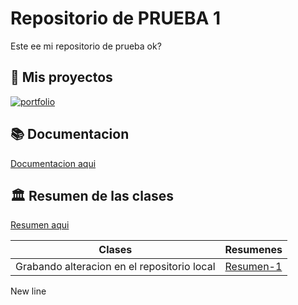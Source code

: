 
# Repositorio de PRUEBA 1 

Este ee mi repositorio de prueba ok?



## 🔗 Mis proyectos
[![portfolio](https://img.shields.io/badge/my_portfolio-000?style=for-the-badge&logo=ko-fi&logoColor=white)](https://aldoquevedo.tech/)

## 📚 Documentacion

[Documentacion aqui](https://aldoquevedo.tech/)

## 🏛️ Resumen de las clases

[Resumen aqui](https://aldoquevedo.tech/)

| Clases | Resumenes |
| ------ | --------- |
| Grabando alteracion en el repositorio local | [Resumen-1](https://aldoquevedo.tech/)|

New line
